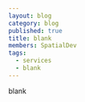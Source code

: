 ```yaml
---
layout: blog
category: blog
published: true
title: blank
members: SpatialDev
tags: 
  - services
  - blank
---
```


blank
